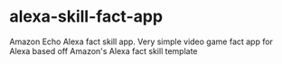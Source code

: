 # alexa-skill-fact-app
Amazon Echo Alexa fact skill app. Very simple video game fact app for Alexa based off Amazon's Alexa fact skill template 
